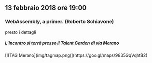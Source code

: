 ## 13 febbraio 2018 ore 19:00
### WebAssembly, a primer. (Roberto Schiavone)

presto i dettagli

##### L'incontro si terrà presso il Talent Garden di via Merano 

<div class="frame">
  [![TAG Merano](img/tagmap.png)](https://goo.gl/maps/9835GqVqhtB2)
</div>

